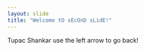 ```yaml
---
layout: slide
title: "Welcome tO sEcOnD sLidE!"
---
```

Tupac Shankar
use the left arrow to go back!
